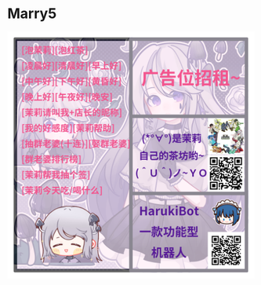 # Marry5

<p align="center">
  <a href="https://github.com/ProjectYinai/Marry5">
    <img src="yourmoln\src\plugins\marry\play\marry_help.png">
  </a>
</p>